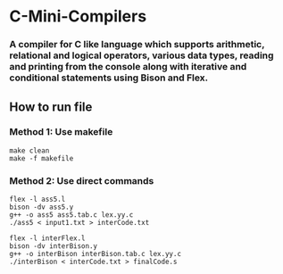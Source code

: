 # C-Mini-Compilers

### A compiler for C like language which supports arithmetic, relational and logical operators, various data types, reading and printing from the console along with iterative and conditional statements using Bison and Flex.

## How to run file


### Method 1: Use makefile

```
make clean
make -f makefile

```

### Method 2: Use direct commands

```
flex -l ass5.l
bison -dv ass5.y 
g++ -o ass5 ass5.tab.c lex.yy.c 
./ass5 < input1.txt > interCode.txt

flex -l interFlex.l
bison -dv interBison.y 
g++ -o interBison interBison.tab.c lex.yy.c 
./interBison < interCode.txt > finalCode.s

```
